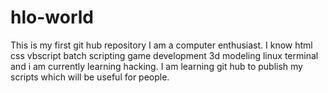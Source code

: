 # hlo-world
This is my first git hub repository 
I am a computer enthusiast. I know html css vbscript 
batch scripting game development 3d modeling linux terminal 
and i am currently learning hacking.
 I am learning git hub to publish my scripts which will
be useful for people.
